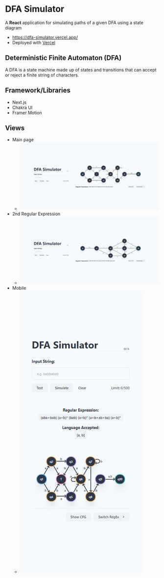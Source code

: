 # DFA Simulator
A **React** application for simulating paths of a given DFA using a state diagram
- https://dfa-simulator.vercel.app/
- Deployed with [Vercel](https://vercel.com/solutions/nextjs)

## Deterministic Finite Automaton (DFA)
A DFA is a state machine made up of states and transitions that can accept or reject a finite string of characters.

## Framework/Libraries
- Next.js
- Chakra UI
- Framer Motion

## Views
- Main page
  - ![](https://github.com/Randell-janus/DFA-Simulator/blob/master/public/views/regex1.JPG)
- 2nd Regular Expression
  - ![](https://github.com/Randell-janus/DFA-Simulator/blob/master/public/views/regex2.JPG)
- Mobile
  - ![](https://github.com/Randell-janus/DFA-Simulator/blob/master/public/views/mobile.JPG)
